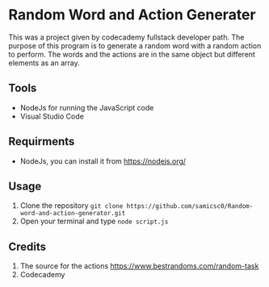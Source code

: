 # Random Word and Action Generater 
This was a project given by codecademy fullstack developer path. The purpose of this program is to generate a random word with a random action to perform. The words and the actions are in the same object but different elements as an array.
## Tools
* NodeJs for running the JavaScript code
* Visual Studio Code
## Requirments 
* NodeJs, you can install it from https://nodejs.org/
## Usage
1. Clone the repository
    `git clone https://github.com/samicsc0/Random-word-and-action-generator.git`
2. Open your terminal and type
    `node script.js`
## Credits
1. The source for the actions https://www.bestrandoms.com/random-task
2. Codecademy 
